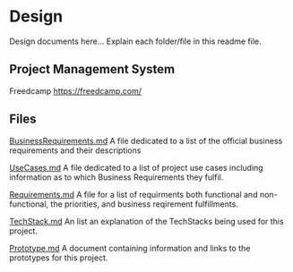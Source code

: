 # Design

Design documents here... Explain each folder/file in this readme file.

## Project Management System

Freedcamp https://freedcamp.com/

## Files

[BusinessRequirements.md](https://github.com/Line98Dev/offline-video-editing/blob/master/Design/BusinessRequirements.md)
A file dedicated to a list of the official business requirements and their descriptions

[UseCases.md](https://github.com/Line98Dev/offline-video-editing/blob/master/Design/UseCases.md)
A file dedicated to a list of project use cases including information as to which Business Requirements they fulfil.

[Requirements.md](https://github.com/Line98Dev/offline-video-editing/blob/master/Design/Requirements.md)
A file for a list of requirments both functional and non-functional, the priorities, and business reqirement fulfillments.

[TechStack.md](https://github.com/Line98Dev/offline-video-editing/blob/master/Design/TechStack.md)
An list an explanation of the TechStacks being used for this project.

[Prototype.md](https://github.com/Line98Dev/offline-video-editing/blob/master/Design/Prototype.md)
A document containing information and links to the prototypes for this project.
